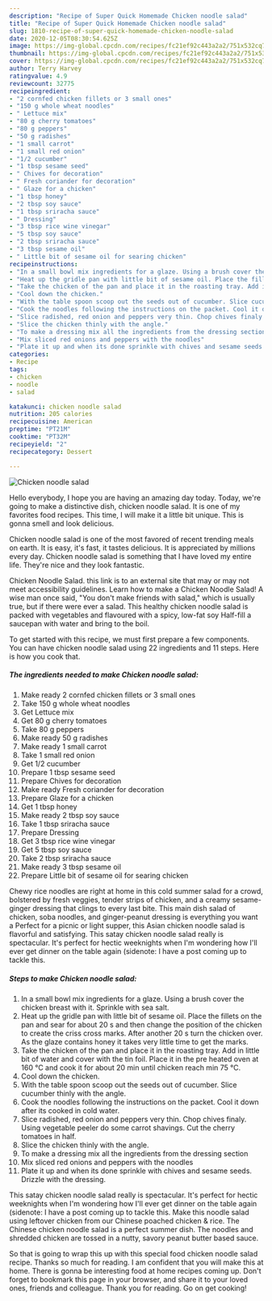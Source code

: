 ```yaml
---
description: "Recipe of Super Quick Homemade Chicken noodle salad"
title: "Recipe of Super Quick Homemade Chicken noodle salad"
slug: 1810-recipe-of-super-quick-homemade-chicken-noodle-salad
date: 2020-12-05T08:30:54.625Z
image: https://img-global.cpcdn.com/recipes/fc21ef92c443a2a2/751x532cq70/chicken-noodle-salad-recipe-main-photo.jpg
thumbnail: https://img-global.cpcdn.com/recipes/fc21ef92c443a2a2/751x532cq70/chicken-noodle-salad-recipe-main-photo.jpg
cover: https://img-global.cpcdn.com/recipes/fc21ef92c443a2a2/751x532cq70/chicken-noodle-salad-recipe-main-photo.jpg
author: Terry Harvey
ratingvalue: 4.9
reviewcount: 32775
recipeingredient:
- "2 cornfed chicken fillets or 3 small ones"
- "150 g whole wheat noodles"
- " Lettuce mix"
- "80 g cherry tomatoes"
- "80 g peppers"
- "50 g radishes"
- "1 small carrot"
- "1 small red onion"
- "1/2 cucumber"
- "1 tbsp sesame seed"
- " Chives for decoration"
- " Fresh coriander for decoration"
- " Glaze for a chicken"
- "1 tbsp honey"
- "2 tbsp soy sauce"
- "1 tbsp sriracha sauce"
- " Dressing"
- "3 tbsp rice wine vinegar"
- "5 tbsp soy sauce"
- "2 tbsp sriracha sauce"
- "3 tbsp sesame oil"
- " Little bit of sesame oil for searing chicken"
recipeinstructions:
- "In a small bowl mix ingredients for a glaze. Using a brush cover the chicken breast with it. Sprinkle with sea salt."
- "Heat up the gridle pan with little bit of sesame oil. Place the fillets on the pan and sear for about 20 s and then change the position of the chicken to create the criss cross marks. After another 20 s turn the chicken over. As the glaze contains honey it takes very little time to get the marks."
- "Take the chicken of the pan and place it in the roasting tray. Add in little bit of water and cover with the tin foil. Place it in the pre heated oven at 160 °C and cook it for about 20 min until chicken reach min 75 °C."
- "Cool down the chicken."
- "With the table spoon scoop out the seeds out of cucumber. Slice cucumber thinly with the angle."
- "Cook the noodles following the instructions on the packet. Cool it down after its cooked in cold water."
- "Slice radished, red onion and peppers very thin. Chop chives finaly. Using vegetable peeler do some carrot shavings. Cut the cherry tomatoes in half."
- "Slice the chicken thinly with the angle."
- "To make a dressing mix all the ingredients from the dressing section"
- "Mix sliced red onions and peppers with the noodles"
- "Plate it up and when its done sprinkle with chives and sesame seeds. Drizzle with the dressing."
categories:
- Recipe
tags:
- chicken
- noodle
- salad

katakunci: chicken noodle salad 
nutrition: 205 calories
recipecuisine: American
preptime: "PT21M"
cooktime: "PT32M"
recipeyield: "2"
recipecategory: Dessert

---
```



![Chicken noodle salad](https://img-global.cpcdn.com/recipes/fc21ef92c443a2a2/751x532cq70/chicken-noodle-salad-recipe-main-photo.jpg)

Hello everybody, I hope you are having an amazing day today. Today, we're going to make a distinctive dish, chicken noodle salad. It is one of my favorites food recipes. This time, I will make it a little bit unique. This is gonna smell and look delicious.

Chicken noodle salad is one of the most favored of recent trending meals on earth. It is easy, it's fast, it tastes delicious. It is appreciated by millions every day. Chicken noodle salad is something that I have loved my entire life. They're nice and they look fantastic.

Chicken Noodle Salad. this link is to an external site that may or may not meet accessibility guidelines. Learn how to make a Chicken Noodle Salad! A wise man once said, &#34;You don&#39;t make friends with salad,&#34; which is usually true, but if there were ever a salad. This healthy chicken noodle salad is packed with vegetables and flavoured with a spicy, low-fat soy Half-fill a saucepan with water and bring to the boil.


To get started with this recipe, we must first prepare a few components. You can have chicken noodle salad using 22 ingredients and 11 steps. Here is how you cook that.

<!--inarticleads1-->

##### The ingredients needed to make Chicken noodle salad:

1. Make ready 2 cornfed chicken fillets or 3 small ones
1. Take 150 g whole wheat noodles
1. Get  Lettuce mix
1. Get 80 g cherry tomatoes
1. Take 80 g peppers
1. Make ready 50 g radishes
1. Make ready 1 small carrot
1. Take 1 small red onion
1. Get 1/2 cucumber
1. Prepare 1 tbsp sesame seed
1. Prepare  Chives for decoration
1. Make ready  Fresh coriander for decoration
1. Prepare  Glaze for a chicken
1. Get 1 tbsp honey
1. Make ready 2 tbsp soy sauce
1. Take 1 tbsp sriracha sauce
1. Prepare  Dressing
1. Get 3 tbsp rice wine vinegar
1. Get 5 tbsp soy sauce
1. Take 2 tbsp sriracha sauce
1. Make ready 3 tbsp sesame oil
1. Prepare  Little bit of sesame oil for searing chicken


Chewy rice noodles are right at home in this cold summer salad for a crowd, bolstered by fresh veggies, tender strips of chicken, and a creamy sesame-ginger dressing that clings to every last bite. This main dish salad of chicken, soba noodles, and ginger-peanut dressing is everything you want a Perfect for a picnic or light supper, this Asian chicken noodle salad is flavorful and satisfying. This satay chicken noodle salad really is spectacular. It&#39;s perfect for hectic weeknights when I&#39;m wondering how I&#39;ll ever get dinner on the table again (sidenote: I have a post coming up to tackle this. 

<!--inarticleads2-->

##### Steps to make Chicken noodle salad:

1. In a small bowl mix ingredients for a glaze. Using a brush cover the chicken breast with it. Sprinkle with sea salt.
1. Heat up the gridle pan with little bit of sesame oil. Place the fillets on the pan and sear for about 20 s and then change the position of the chicken to create the criss cross marks. After another 20 s turn the chicken over. As the glaze contains honey it takes very little time to get the marks.
1. Take the chicken of the pan and place it in the roasting tray. Add in little bit of water and cover with the tin foil. Place it in the pre heated oven at 160 °C and cook it for about 20 min until chicken reach min 75 °C.
1. Cool down the chicken.
1. With the table spoon scoop out the seeds out of cucumber. Slice cucumber thinly with the angle.
1. Cook the noodles following the instructions on the packet. Cool it down after its cooked in cold water.
1. Slice radished, red onion and peppers very thin. Chop chives finaly. Using vegetable peeler do some carrot shavings. Cut the cherry tomatoes in half.
1. Slice the chicken thinly with the angle.
1. To make a dressing mix all the ingredients from the dressing section
1. Mix sliced red onions and peppers with the noodles
1. Plate it up and when its done sprinkle with chives and sesame seeds. Drizzle with the dressing.


This satay chicken noodle salad really is spectacular. It&#39;s perfect for hectic weeknights when I&#39;m wondering how I&#39;ll ever get dinner on the table again (sidenote: I have a post coming up to tackle this. Make this noodle salad using leftover chicken from our Chinese poached chicken &amp; rice. The Chinese chicken noodle salad is a perfect summer dish. The noodles and shredded chicken are tossed in a nutty, savory peanut butter based sauce. 

So that is going to wrap this up with this special food chicken noodle salad recipe. Thanks so much for reading. I am confident that you will make this at home. There is gonna be interesting food at home recipes coming up. Don't forget to bookmark this page in your browser, and share it to your loved ones, friends and colleague. Thank you for reading. Go on get cooking!
